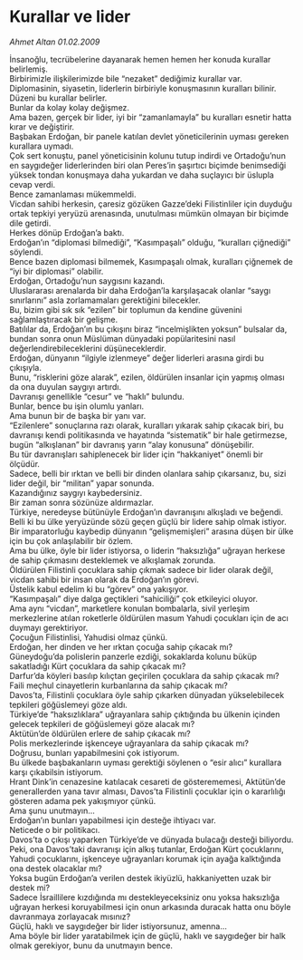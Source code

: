 # Kurallar ve lider

*Ahmet Altan 01.02.2009*

<div class="taraf_structure_2col_1zq">
<div class="margen_n">



 <p>İnsanoğlu, tecrübelerine dayanarak hemen hemen her konuda kurallar belirlemiş. <br/>Birbirimizle ilişkilerimizde bile “nezaket” dediğimiz kurallar var. <br/>Diplomasinin, siyasetin, liderlerin birbiriyle konuşmasının kuralları bilinir. <br/>Düzeni bu kurallar belirler. <br/>Bunlar da kolay kolay değişmez. <br/>Ama bazen, gerçek bir lider, iyi bir “zamanlamayla” bu kuralları esnetir hatta kırar ve değiştirir. <br/>Başbakan Erdoğan, bir panele katılan devlet yöneticilerinin uyması gereken kurallara uymadı. <br/>Çok sert konuştu, panel yöneticisinin kolunu tutup indirdi ve Ortadoğu’nun en saygıdeğer liderlerinden biri olan Peres’in şaşırtıcı biçimde benimsediği yüksek tondan konuşmaya daha yukardan ve daha suçlayıcı bir üslupla cevap verdi. <br/>Bence zamanlaması mükemmeldi. <br/>Vicdan sahibi herkesin, çaresiz gözüken Gazze’deki Filistinliler için duyduğu ortak tepkiyi yeryüzü arenasında, unutulması mümkün olmayan bir biçimde dile getirdi. <br/>Herkes dönüp Erdoğan’a baktı. <br/>Erdoğan’ın “diplomasi bilmediği”, “Kasımpaşalı” olduğu, “kuralları çiğnediği” söylendi. <br/>Bence bazen diplomasi bilmemek, Kasımpaşalı olmak, kuralları çiğnemek de “iyi bir diplomasi” olabilir. <br/>Erdoğan, Ortadoğu’nun saygısını kazandı. <br/>Uluslararası arenalarda bir daha Erdoğan’la karşılaşacak olanlar “saygı sınırlarını” asla zorlamamaları gerektiğini bilecekler. <br/>Bu, bizim gibi sık sık “ezilen” bir toplumun da kendine güvenini sağlamlaştıracak bir gelişme. <br/>Batılılar da, Erdoğan’ın bu çıkışını biraz “incelmişlikten yoksun” bulsalar da, bundan sonra onun Müslüman dünyadaki popülaritesini nasıl değerlendirebileceklerini düşüneceklerdir. <br/>Erdoğan, dünyanın “ilgiyle izlenmeye” değer liderleri arasına girdi bu çıkışıyla. <br/>Bunu, “risklerini göze alarak”, ezilen, öldürülen insanlar için yapmış olması da ona duyulan saygıyı artırdı. <br/>Davranışı genellikle “cesur” ve “haklı” bulundu. <br/>Bunlar, bence bu işin olumlu yanları. <br/>Ama bunun bir de başka bir yanı var. <br/>“Ezilenlere” sonuçlarına razı olarak, kuralları yıkarak sahip çıkacak biri, bu davranışı kendi politikasında ve hayatında “sistematik” bir hale getirmezse, bugün “alkışlanan” bir davranış yarın “alay konusuna” dönüşebilir. <br/>Bu tür davranışları sahiplenecek bir lider için “hakkaniyet” önemli bir ölçüdür. <br/>Sadece, belli bir ırktan ve belli bir dinden olanlara sahip çıkarsanız, bu, sizi lider değil, bir “militan” yapar sonunda. <br/>Kazandığınız saygıyı kaybedersiniz. <br/>Bir zaman sonra sözünüze aldırmazlar. <br/>Türkiye, neredeyse bütünüyle Erdoğan’ın davranışını alkışladı ve beğendi. <br/>Belli ki bu ülke yeryüzünde sözü geçen güçlü bir lidere sahip olmak istiyor. <br/>Bir imparatorluğu kaybedip dünyanın “gelişmemişleri” arasına düşen bir ülke için bu çok anlaşılabilir bir özlem. <br/>Ama bu ülke, öyle bir lider istiyorsa, o liderin “haksızlığa” uğrayan herkese de sahip çıkmasını desteklemek ve alkışlamak zorunda. <br/>Öldürülen Filistinli çocuklara sahip çıkmak sadece bir lider olarak değil, vicdan sahibi bir insan olarak da Erdoğan’ın görevi. <br/>Üstelik kabul edelim ki bu “görev” ona yakışıyor. <br/>“Kasımpaşalı” diye dalga geçtikleri “sahiciliği” çok etkileyici oluyor. <br/>Ama aynı “vicdan”, marketlere konulan bombalarla, sivil yerleşim merkezlerine atılan roketlerle öldürülen masum Yahudi çocukları için de acı duymayı gerektiriyor. <br/>Çocuğun Filistinlisi, Yahudisi olmaz çünkü. <br/>Erdoğan, her dinden ve her ırktan çocuğa sahip çıkacak mı? <br/>Güneydoğu’da polislerin panzerle ezdiği, sokaklarda kolunu büküp sakatladığı Kürt çocuklara da sahip çıkacak mı? <br/>Darfur’da köyleri basılıp kılıçtan geçirilen çocuklara da sahip çıkacak mı? <br/>Faili meçhul cinayetlerin kurbanlarına da sahip çıkacak mı? <br/>Davos’ta, Filistinli çocuklara öyle sahip çıkarken dünyadan yükselebilecek tepkileri göğüslemeyi göze aldı. <br/>Türkiye’de “haksızlıklara” uğrayanlara sahip çıktığında bu ülkenin içinden gelecek tepkileri de göğüslemeyi göze alacak mı? <br/>Aktütün’de öldürülen erlere de sahip çıkacak mı? <br/>Polis merkezlerinde işkenceye uğrayanlara da sahip çıkacak mı? <br/>Doğrusu, bunları yapabilmesini çok istiyorum. <br/>Bu ülkede başbakanların uyması gerektiği söylenen o “esir alıcı” kurallara karşı çıkabilsin istiyorum. <br/>Hrant Dink’in cenazesine katılacak cesareti de gösterememesi, Aktütün’de generallerden yana tavır alması, Davos’ta Filistinli çocuklar için o kararlılığı gösteren adama pek yakışmıyor çünkü. <br/>Ama şunu unutmayın... <br/>Erdoğan’ın bunları yapabilmesi için desteğe ihtiyacı var. <br/>Neticede o bir politikacı. <br/>Davos’ta o çıkışı yaparken Türkiye’de ve dünyada bulacağı desteği biliyordu. <br/>Peki, ona Davos’taki davranışı için alkış tutanlar, Erdoğan Kürt çocuklarını, Yahudi çocuklarını, işkenceye uğrayanları korumak için ayağa kalktığında ona destek olacaklar mı? <br/>Yoksa bugün Erdoğan’a verilen destek ikiyüzlü, hakkaniyetten uzak bir destek mi? <br/>Sadece İsraillilere kızdığında mı destekleyeceksiniz onu yoksa haksızlığa uğrayan herkesi koruyabilmesi için onun arkasında duracak hatta onu böyle davranmaya zorlayacak mısınız? <br/>Güçlü, haklı ve saygıdeğer bir lider istiyorsunuz, amenna... <br/>Ama böyle bir lider yaratabilmek için de güçlü, haklı ve saygıdeğer bir halk olmak gerekiyor, bunu da unutmayın bence.</p>
<br/>
<br/>
<br/>



<br/>


<div id="taraf_not">
</div>

</div>


</div>
